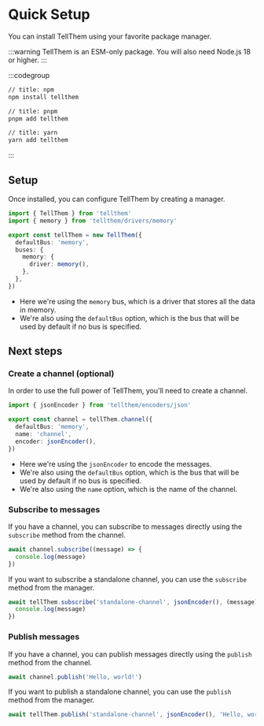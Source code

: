 # Quick Setup

You can install TellThem using your favorite package manager.

:::warning
TellThem is an ESM-only package. You will also need Node.js 18 or higher.
:::

:::codegroup
```sh
// title: npm
npm install tellthem
```

```sh
// title: pnpm
pnpm add tellthem
```

```sh
// title: yarn
yarn add tellthem
```
:::

## Setup

Once installed, you can configure TellThem by creating a manager.

```ts
import { TellThem } from 'tellthem'
import { memory } from 'tellthem/drivers/memory'

export const tellThem = new TellThem({
  defaultBus: 'memory',
  buses: {
    memory: {
      driver: memory(),
    },
  },
})
```

- Here we're using the `memory` bus, which is a driver that stores all the data in memory.
- We're also using the `defaultBus` option, which is the bus that will be used by default if no bus is specified.

## Next steps

### Create a channel (optional)

In order to use the full power of TellThem, you'll need to create a channel.

```ts
import { jsonEncoder } from 'tellthem/encoders/json'

export const channel = tellThem.channel({
  defaultBus: 'memory',
  name: 'channel',
  encoder: jsonEncoder(),
})
```

- Here we're using the `jsonEncoder` to encode the messages.
- We're also using the `defaultBus` option, which is the bus that will be used by default if no bus is specified.
- We're also using the `name` option, which is the name of the channel.

### Subscribe to messages

If you have a channel, you can subscribe to messages directly using the `subscribe` method from the channel.

```ts
await channel.subscribe((message) => {
  console.log(message)
})
```

If you want to subscribe a standalone channel, you can use the `subscribe` method from the manager.

```ts
await tellThem.subscribe('standalone-channel', jsonEncoder(), (message) => {
  console.log(message)
})
```

### Publish messages

If you have a channel, you can publish messages directly using the `publish` method from the channel.

```ts
await channel.publish('Hello, world!')
```

If you want to publish a standalone channel, you can use the `publish` method from the manager.

```ts
await tellThem.publish('standalone-channel', jsonEncoder(), 'Hello, world!')
```
